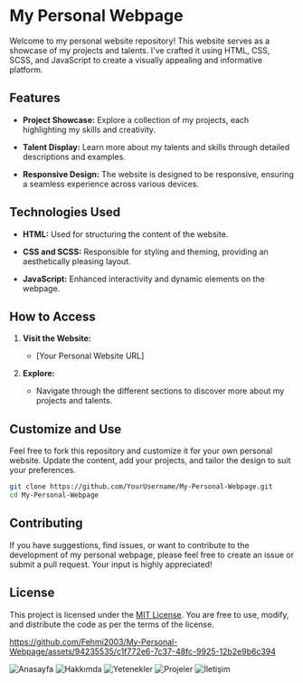 # My Personal Webpage

Welcome to my personal website repository! This website serves as a showcase of my projects and talents. I've crafted it using HTML, CSS, SCSS, and JavaScript to create a visually appealing and informative platform.

## Features

- **Project Showcase:** Explore a collection of my projects, each highlighting my skills and creativity.

- **Talent Display:** Learn more about my talents and skills through detailed descriptions and examples.

- **Responsive Design:** The website is designed to be responsive, ensuring a seamless experience across various devices.

## Technologies Used

- **HTML:** Used for structuring the content of the website.

- **CSS and SCSS:** Responsible for styling and theming, providing an aesthetically pleasing layout.

- **JavaScript:** Enhanced interactivity and dynamic elements on the webpage.

## How to Access

1. **Visit the Website:**
   - [Your Personal Website URL]

2. **Explore:**
   - Navigate through the different sections to discover more about my projects and talents.

## Customize and Use

Feel free to fork this repository and customize it for your own personal website. Update the content, add your projects, and tailor the design to suit your preferences.

```bash
git clone https://github.com/YourUsername/My-Personal-Webpage.git
cd My-Personal-Webpage
```

## Contributing

If you have suggestions, find issues, or want to contribute to the development of my personal webpage, please feel free to create an issue or submit a pull request. Your input is highly appreciated!

## License

This project is licensed under the [MIT License](LICENSE). You are free to use, modify, and distribute the code as per the terms of the license.


https://github.com/Fehmi2003/My-Personal-Webpage/assets/94235535/c1f772e6-7c37-48fc-9925-12b2e9b6c394


![Anasayfa](https://github.com/Fehmi2003/My-Personal-Webpage/assets/94235535/a4197065-50dc-499a-be49-0ca5696a6862)
![Hakkımda](https://github.com/Fehmi2003/My-Personal-Webpage/assets/94235535/3e592724-2400-45c4-9152-0aa72302b230)
![Yetenekler](https://github.com/Fehmi2003/My-Personal-Webpage/assets/94235535/6041a569-edfc-4a74-acbc-dac017659f1f)
![Projeler](https://github.com/Fehmi2003/My-Personal-Webpage/assets/94235535/94cfc971-cd93-4686-bbdc-48a95fc8e2da)
![İletişim](https://github.com/Fehmi2003/My-Personal-Webpage/assets/94235535/fe3dfb91-c47b-4b98-8e25-0a7a03f87ce8)
